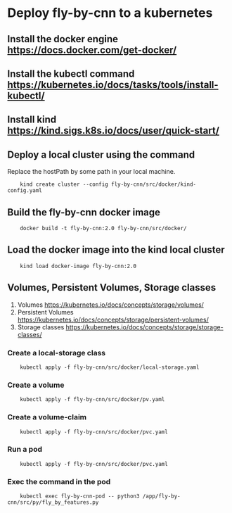 # Deploy fly-by-cnn to a kubernetes

## Install the docker engine https://docs.docker.com/get-docker/

## Install the kubectl command https://kubernetes.io/docs/tasks/tools/install-kubectl/

## Install kind https://kind.sigs.k8s.io/docs/user/quick-start/

## Deploy a local cluster using the command

Replace the hostPath by some path in your local machine. 

```
	kind create cluster --config fly-by-cnn/src/docker/kind-config.yaml
```

## Build the fly-by-cnn docker image

```
	docker build -t fly-by-cnn:2.0 fly-by-cnn/src/docker/
```

## Load the docker image into the kind local cluster

```
	kind load docker-image fly-by-cnn:2.0
```

## Volumes, Persistent Volumes, Storage classes 

1. Volumes https://kubernetes.io/docs/concepts/storage/volumes/
2. Persistent Volumes https://kubernetes.io/docs/concepts/storage/persistent-volumes/
3. Storage classes https://kubernetes.io/docs/concepts/storage/storage-classes/

### Create a local-storage class

```
	kubectl apply -f fly-by-cnn/src/docker/local-storage.yaml
```

### Create a volume

```
	kubectl apply -f fly-by-cnn/src/docker/pv.yaml
```

### Create a volume-claim

```
	kubectl apply -f fly-by-cnn/src/docker/pvc.yaml
```

### Run a pod

```
	kubectl apply -f fly-by-cnn/src/docker/pvc.yaml
```

### Exec the command in the pod

```
	kubectl exec fly-by-cnn-pod -- python3 /app/fly-by-cnn/src/py/fly_by_features.py
```